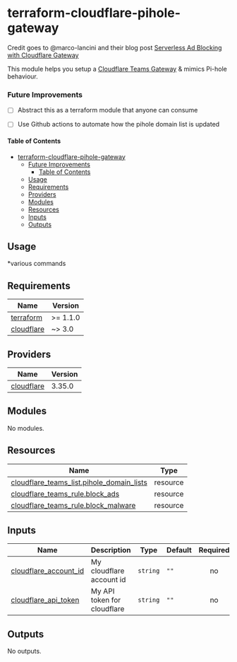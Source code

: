 # terraform-cloudflare-pihole-gateway

Credit goes to @marco-lancini and their blog post [Serverless Ad Blocking with Cloudflare Gateway](https://blog.marcolancini.it/2022/blog-serverless-ad-blocking-with-cloudflare-gateway/)

This module helps you setup a [Cloudflare Teams Gateway](https://blog.cloudflare.com/protect-your-team-with-cloudflare-gateway/) & mimics Pi-hole behaviour.

### Future Improvements
- [ ] Abstract this as a terraform module that anyone can consume
- [ ] Use Github actions to automate how the pihole domain list is updated


#### Table of Contents
- [terraform-cloudflare-pihole-gateway](#terraform-cloudflare-pihole-gateway)
    - [Future Improvements](#future-improvements)
      - [Table of Contents](#table-of-contents)
  - [Usage](#usage)
  - [Requirements](#requirements)
  - [Providers](#providers)
  - [Modules](#modules)
  - [Resources](#resources)
  - [Inputs](#inputs)
  - [Outputs](#outputs)
## Usage
*various commands

<!-- BEGINNING OF PRE-COMMIT-TERRAFORM DOCS HOOK -->
## Requirements

| Name | Version |
|------|---------|
| <a name="requirement_terraform"></a> [terraform](#requirement\_terraform) | >= 1.1.0 |
| <a name="requirement_cloudflare"></a> [cloudflare](#requirement\_cloudflare) | ~> 3.0 |

## Providers

| Name | Version |
|------|---------|
| <a name="provider_cloudflare"></a> [cloudflare](#provider\_cloudflare) | 3.35.0 |

## Modules

No modules.

## Resources

| Name | Type |
|------|------|
| [cloudflare_teams_list.pihole_domain_lists](https://registry.terraform.io/providers/cloudflare/cloudflare/latest/docs/resources/teams_list) | resource |
| [cloudflare_teams_rule.block_ads](https://registry.terraform.io/providers/cloudflare/cloudflare/latest/docs/resources/teams_rule) | resource |
| [cloudflare_teams_rule.block_malware](https://registry.terraform.io/providers/cloudflare/cloudflare/latest/docs/resources/teams_rule) | resource |

## Inputs

| Name | Description | Type | Default | Required |
|------|-------------|------|---------|:--------:|
| <a name="input_cloudflare_account_id"></a> [cloudflare\_account\_id](#input\_cloudflare\_account\_id) | My cloudflare account id | `string` | `""` | no |
| <a name="input_cloudflare_api_token"></a> [cloudflare\_api\_token](#input\_cloudflare\_api\_token) | My API token for cloudflare | `string` | `""` | no |

## Outputs

No outputs.
<!-- END OF PRE-COMMIT-TERRAFORM DOCS HOOK -->
